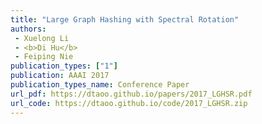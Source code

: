 ```yaml
---  
title: "Large Graph Hashing with Spectral Rotation"  
authors:  
 - Xuelong Li  
 - <b>Di Hu</b>  
 - Feiping Nie  
publication_types: ["1"]  
publication: AAAI 2017   
publication_types_name: Conference Paper  
url_pdf: https://dtaoo.github.io/papers/2017_LGHSR.pdf  
url_code: https://dtaoo.github.io/code/2017_LGHSR.zip  
---  
```

